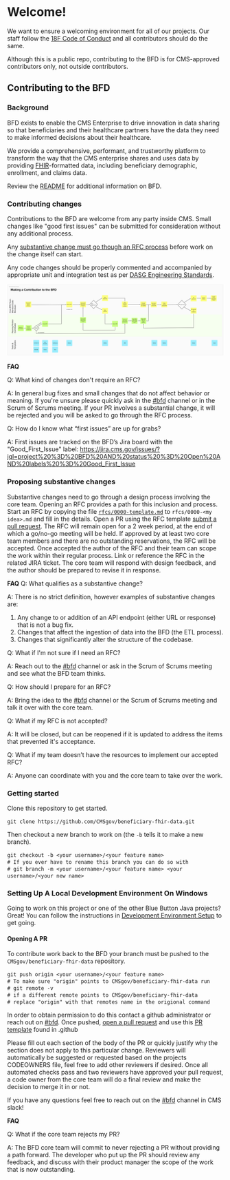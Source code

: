 
# Welcome!

We want to ensure a welcoming environment for all of our projects. Our staff follow the [18F Code of Conduct](https://github.com/18F/code-of-conduct/blob/master/code-of-conduct.md) and all contributors should do the same.

Although this is a public repo, contributing to the BFD is for CMS-approved contributors only, not outside contributors.

Contributing to the BFD
---

### Background

BFD exists to enable the CMS Enterprise to drive innovation in data sharing so that beneficiaries and their healthcare partners have the data they need to make informed decisions about their healthcare.

We provide a comprehensive, performant, and trustworthy platform to transform the way that the CMS enterprise shares and uses data by providing [FHIR](https://www.hl7.org/fhir/)-formatted data, including beneficiary demographic, enrollment, and claims data.

Review the [README](https://github.com/CMSgov/beneficiary-fhir-data/blob/master/README.md) for additional information on BFD. 


### Contributing changes

Contributions to the BFD are welcome from any party inside CMS.
Small changes like "good first issues" can be submitted for consideration without any additional process.

Any [substantive change must go though an RFC process](#proposing-substantive-changes) before work on the change itself can start.

Any code changes should be properly commented and accompanied by appropriate unit and integration test as per [DASG Engineering Standards](https://github.com/CMSgov/cms-oeda-dasg/blob/master/policies/engineering_standards.md).

![Alt text](docs/assets/BFDContributionDiagram.png "Diagram")

**FAQ**

Q: What kind of changes don't require an RFC?

A: In general bug fixes and small changes that do not affect behavior or meaning. If you're unsure please quickly ask in the [#bfd](https://cmsgov.slack.com/archives/C010WDXAZFZ) channel or in the Scrum of Scrums meeting. If your PR involves a substantial change, it will be rejected and you will be asked to go through the RFC process.

Q: How do I know what “first issues” are up for grabs? 

A: First issues are tracked on the BFD’s Jira board with the "Good_First_Issue" label: <https://jira.cms.gov/issues/?jql=project%20%3D%20BFD%20AND%20status%20%3D%20Open%20AND%20labels%20%3D%20Good_First_Issue>

### Proposing substantive changes

Substantive changes need to go through a design process involving the core team.
Opening an RFC provides a path for this inclusion and process.
Start an RFC by copying the file [`rfcs/0000-template.md`](rfcs/0000-template.md) to `rfcs/0000-<my idea>.md` and fill in the details. 
Open a PR using the RFC template [submit a pull request](#opening-a-pr).
The RFC will remain open for a 2 week period, at the end of which a go/no-go meeting will be held.
If approved by at least two core team members and there are no outstanding reservations, the RFC will be accepted.
Once accepted the author of the RFC and their team can scope the work within their regular process. Link or reference the RFC in the related JIRA ticket.
The core team will respond with design feedback, and the author should be prepared to revise it in response.

**FAQ**
Q: What qualifies as a substantive change?

A: There is no strict definition, however examples of substantive changes are:

1. Any change to or addition of an API endpoint (either URL or response) that is not a bug fix.
2. Changes that affect the ingestion of data into the BFD (the ETL process). 
3. Changes that significantly alter the structure of the codebase.


Q: What if I'm not sure if I need an RFC?

A: Reach out to the [#bfd](https://cmsgov.slack.com/archives/C010WDXAZFZ) channel or ask in the Scrum of Scrums meeting and see what the BFD team thinks.


Q: How should I prepare for an RFC?

A: Bring the idea to the [#bfd](https://cmsgov.slack.com/archives/C010WDXAZFZ) channel or the Scrum of Scrums meeting and talk it over with the core team.


Q: What if my RFC is not accepted?

A: It will be closed, but can be reopened if it is updated to address the items that prevented it's acceptance.


Q: What if my team doesn’t have the resources to implement our accepted RFC? 

A: Anyone can coordinate with you and the core team to take over the work. 

### Getting started

Clone this repository to get started.

```
git clone https://github.com/CMSgov/beneficiary-fhir-data.git
```

Then checkout a new branch to work on (the `-b` tells it to make a new branch).

```
git checkout -b <your username>/<your feature name>
# If you ever have to rename this branch you can do so with
# git branch -m <your username>/<your feature name> <your username>/<your new name>
```
### Setting Up A Local Development Environment On Windows

Going to work on this project or one of the other Blue Button Java projects? Great! You can follow the instructions in [Development Environment Setup](./dev/devenv-readme.md) to get going.

#### Opening A PR

To contribute work back to the BFD your branch must be pushed to the `CMSgov/beneficiary-fhir-data` repository.
```
git push origin <your username>/<your feature name>
# To make sure "origin" points to CMSgov/beneficiary-fhir-data run
# git remote -v
# if a different remote points to CMSgov/beneficiary-fhir-data
# replace "origin" with that remotes name in the origional command
```
In order to obtain permission to do this contact a github administrator or reach out on [#bfd](https://cmsgov.slack.com/archives/C010WDXAZFZ).
Once pushed, [open a pull request](https://help.github.com/en/github/collaborating-with-issues-and-pull-requests/creating-a-pull-request) and use this [PR template](https://github.com/CMSgov/cms-oeda-dasg) found in .github

Please fill out each section of the body of the PR or quickly justify why the section does not apply to this particular change.
Reviewers will automatically be suggested or requested based on the projects CODEOWNERS file, feel free to add other reviewers if desired.
Once all automated checks pass and two reviewers have approved your pull request, a code owner from the core team will do a final review and make the decision to merge it in or not.

If you have any questions feel free to reach out on the [#bfd](https://cmsgov.slack.com/archives/C010WDXAZFZ) channel in CMS slack!

**FAQ**

Q: What if the core team rejects my PR?

A: The BFD core team will commit to never rejecting a PR without providing a path forward. The developer who put up the PR should review any feedback, and discuss with their product manager the scope of the work that is now outstanding.
